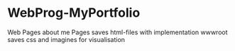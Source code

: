 # WebProg-MyPortfolio
Web Pages about me
Pages saves html-files with implementation
wwwroot saves css and imagines for visualisation
